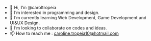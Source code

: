 - 👋 Hi, I’m @caroltropeia
- 👀 I’m interested in programming and design.
- 🌱 I’m currently learning Web Development, Game Development and UI&UX Design.
- 💞️ I’m looking to collaborate on codes and ideas.
- 📫 How to reach me : caroline.tropeia10@hotmail.com

<!---
caroltropeia/caroltropeia is a ✨ special ✨ repository because its `README.md` (this file) appears on your GitHub profile.
You can click the Preview link to take a look at your changes.
--->
